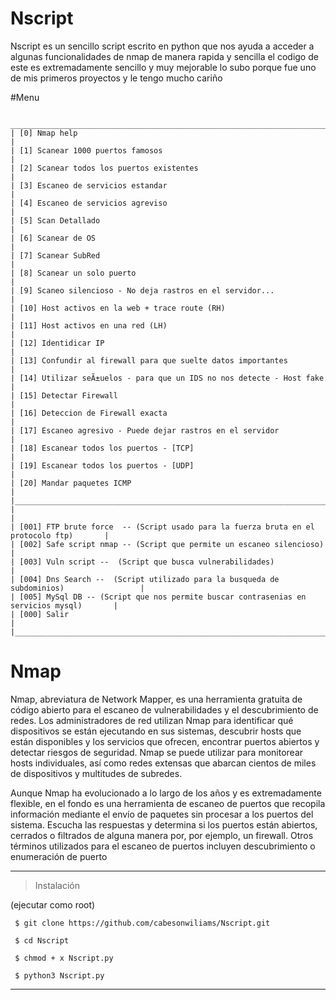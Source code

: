 # Nscript
Nscript es un sencillo script escrito en python que nos ayuda a acceder a algunas funcionalidades de  nmap de manera rapida y sencilla el codigo de este es extremadamente sencillo  y muy mejorable  lo subo porque fue uno de mis primeros proyectos  y  le tengo mucho cariño 

#Menu 



     _________________________________________________________________________________________
    | [0] Nmap help                                                                           |
    | [1] Scanear 1000 puertos famosos                                                        |
    | [2] Scanear todos los puertos existentes                                                |
    | [3] Escaneo de servicios estandar                                                       |
    | [4] Escaneo de servicios agreviso                                                       |
    | [5] Scan Detallado                                                                      |
    | [6] Scanear de OS                                                                       |
    | [7] Scanear SubRed                                                                      |
    | [8] Scanear un solo puerto                                                              |
    | [9] Scaneo silencioso - No deja rastros en el servidor...                               |
    | [10] Host activos en la web + trace route (RH)                                          |
    | [11] Host activos en una red (LH)                                                       |
    | [12] Identidicar IP                                                                     |
    | [13] Confundir al firewall para que suelte datos importantes                            |
    | [14] Utilizar seÃ±uelos - para que un IDS no nos detecte - Host fake                    |
    | [15] Detectar Firewall                                                                  |
    | [16] Deteccion de Firewall exacta                                                       |
    | [17] Escaneo agresivo - Puede dejar rastros en el servidor                              |
    | [18] Escanear todos los puertos - [TCP]                                                 |
    | [19] Escanear todos los puertos - [UDP]                                                 |
    | [20] Mandar paquetes ICMP                                                               |
    |_________________________________________________________________________________________|
    |                                                                                         |
    | [001] FTP brute force  -- (Script usado para la fuerza bruta en el protocolo ftp)       |
    | [002] Safe script nmap -- (Script que permite un escaneo silencioso)                    |
    | [003] Vuln script --  (Script que busca vulnerabilidades)                               |
    | [004] Dns Search --  (Script utilizado para la busqueda de subdominios)                 |
    | [005] MySql DB -- (Script que nos permite buscar contrasenias en servicios mysql)       |
    | [000] Salir                                                                             |
    |_________________________________________________________________________________________|
    
    
# Nmap
Nmap, abreviatura de Network Mapper, es una herramienta gratuita de código abierto para el escaneo de vulnerabilidades y el descubrimiento de redes. Los administradores de red utilizan Nmap para identificar qué dispositivos se están ejecutando en sus sistemas, descubrir hosts que están disponibles y los servicios que ofrecen, encontrar puertos abiertos y detectar riesgos de seguridad. Nmap se puede utilizar para monitorear hosts individuales, así como redes extensas que abarcan cientos de miles de dispositivos y multitudes de subredes.

Aunque Nmap ha evolucionado a lo largo de los años y es extremadamente flexible, en el fondo es una herramienta de escaneo de puertos que recopila información mediante el envío de paquetes sin procesar a los puertos del sistema. Escucha las respuestas y determina si los puertos están abiertos, cerrados o filtrados de alguna manera por, por ejemplo, un firewall. Otros términos utilizados para el escaneo de puertos incluyen descubrimiento o enumeración de puerto





--------------------------------
> Instalación
> 
 (ejecutar como root)
 
     $ git clone https://github.com/cabesonwiliams/Nscript.git 
    
     $ cd Nscript
     
     $ chmod + x Nscript.py
	
     $ python3 Nscript.py
   

--------------------------------
